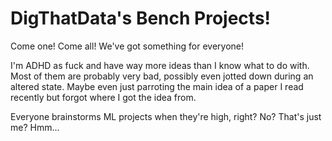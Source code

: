 # DigThatData's Bench Projects!

Come one! Come all! We've got something for everyone!

I'm ADHD as fuck and have way more ideas than I know what to do with. Most of them are probably very bad, 
possibly even jotted down during an altered state. Maybe even just parroting the main idea of a paper I read recently but forgot where I got the idea from. 

Everyone brainstorms ML projects when they're high, right? No? That's just me? Hmm...
